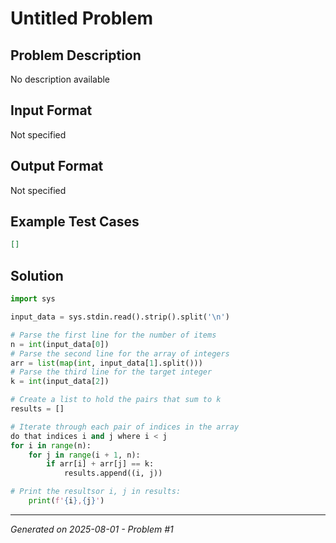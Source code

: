 # Untitled Problem

## Problem Description
No description available

## Input Format
Not specified

## Output Format
Not specified

## Example Test Cases
```json
[]
```

## Solution
```python
import sys

input_data = sys.stdin.read().strip().split('\n')

# Parse the first line for the number of items
n = int(input_data[0])
# Parse the second line for the array of integers
arr = list(map(int, input_data[1].split()))
# Parse the third line for the target integer
k = int(input_data[2])

# Create a list to hold the pairs that sum to k
results = []

# Iterate through each pair of indices in the array
do that indices i and j where i < j
for i in range(n):
    for j in range(i + 1, n):
        if arr[i] + arr[j] == k:
            results.append((i, j))

# Print the resultsor i, j in results:
    print(f'{i},{j}')
```

---
*Generated on 2025-08-01 - Problem #1*